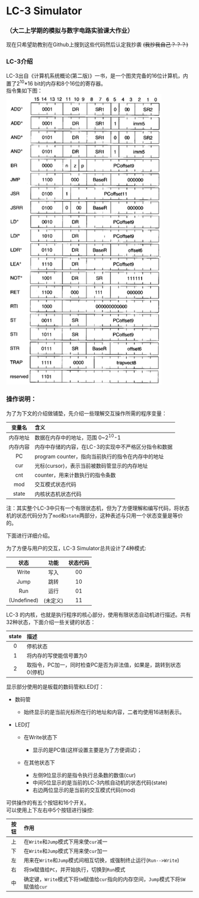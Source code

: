 # LC-3 Simulator

### （大二上学期的模拟与数字电路实验课大作业）

现在只希望助教别在Github上搜到这些代码然后认定我抄袭 ~~(我抄我自己？？？)~~  

### LC-3介绍

LC-3出自《计算机系统概论(第二版)》一书，是一个图灵完备的16位计算机，内置了2<sup>10</sup>*16 bit的内存和8个16位的寄存器。  
指令集如下图：  
![ISA ](https://github.com/WalterSumbon/LC-3-simulator/blob/master/ISA.png)

### 操作说明：  
为了为下文的介绍做铺垫，先介绍一些理解交互操作所需的程序变量：  

| 变量名 | 含义 |
| :----: | :-----|
| 内存地址 | 数据在内存中的地址，范围 0~2<sup>10</sup>-1 |
| 内存内容 | 内存中存储的内容，在LC-3的实现中不严格区分指令和数据 |
| PC | program counter，指向当前执行的指令在内存中的地址 |
| cur | 光标(cursor)，表示当前被数码管显示的内存地址 |
| cnt | counter，用来计数执行的指令条数 |
| mod | 交互模式状态代码 |
| state | 内核状态机状态代码 |
  
注：其实整个LC-3中只有一个有限状态机，但为了方便理解和编写代码，将状态机的状态代码分为了`mod`和`state`两部分，这种表述与只用一个状态变量是等价的。

下面进行详细介绍。

为了方便与用户的交互，LC-3 Simulator总共设计了4种模式: 

|   状态    |  功能  | 状态代码 |
| :-------: | :----: | :------: |
|   Write   |  写入  |    00    |
|   Jump    |  跳转  |    10    |
|    Run    |  运行  |    01    |
| (Undefined) | (未定义) |    11    |

LC-3 的内核，也就是执行程序的核心部分，使用有限状态自动机进行描述。共有32种状态，下面介绍一些关键的状态：  

|state|描述|
|:----:|:----|
|0|停机状态|
|1|将内存的写使能信号置为0|
|2|取指令，PC加一，同时检查PC是否为非法值，如果是，跳转到状态0(停机)|  
  
显示部分使用的是板载的数码管和LED灯：
  
+ 数码管
    + 始终显示的是当前光标所在行的地址和内容，二者均使用16进制表示。

+ LED灯
    + 在Write状态下
        + 显示的是PC值(这样设置主要是为了方便调试)；
    
    + 在其他状态下
    	+ 左侧9位显示的是指令执行总条数的数值(cur)
    	+ 中间5位显示的是当前的LC-3内核自动机的状态代码(state)
    	+ 右边两位显示的是当前的交互模式代码(mod)
  
可供操作的有五个按钮和16个开关。  
可以使用上下左右中5个按钮进行操控:  
  
| 按钮   | 作用                            |
| :------: | :------------------------------- |
| 上 |在`Write`和`Jump`模式下用来使`cur`减一 |
| 下 |在`Write`和`Jump`模式下用来使`cur`加一 |
| 左 |用来在`Write`和`Jump`模式间相互切换，或强制终止运行(`Run-->Write`) |
| 右 |将`SW`赋值给`PC`，并开始执行，切换到`Run`模式 |
| 中 |确定键，`Write`模式下将`SW`赋值给`cur`指向的内存空间，`Jump`模式下将`SW`赋值给`cur`|

